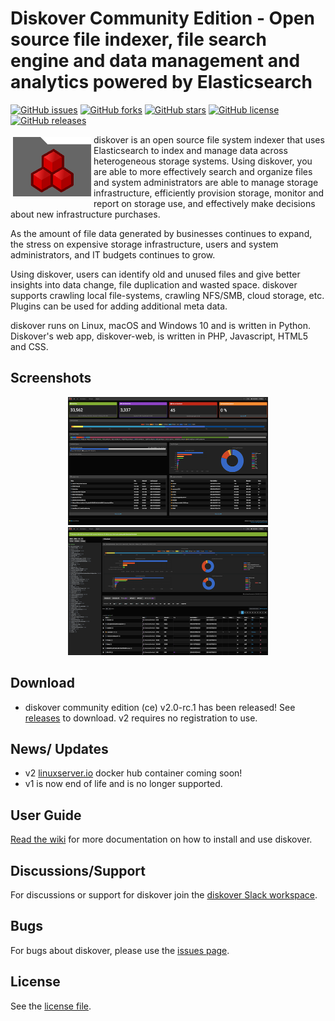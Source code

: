 # Diskover Community Edition - Open source file indexer, file search engine and data management and analytics powered by Elasticsearch

[![GitHub issues](https://img.shields.io/github/issues/diskoverdata/diskover-community)](https://github.com/diskoverdata/diskover-community/issues)
[![GitHub forks](https://img.shields.io/github/forks/diskoverdata/diskover-community)](https://github.com/diskoverdata/diskover-community/network)
[![GitHub stars](https://img.shields.io/github/stars/diskoverdata/diskover-community)](https://github.com/diskoverdata/diskover-community/stargazers)
[![GitHub license](https://img.shields.io/github/license/diskoverdata/diskover-community)](https://github.com/diskoverdata/diskover-community/blob/master/LICENSE)
[![GitHub releases](https://img.shields.io/github/release/diskoverdata/diskover-community)](https://github.com/diskoverdata/diskover-community/releases)

<img align="left" width="125" height="95" src="images/diskover.png?raw=true" hspace="4" vspace="4" alt="diskover logo">

diskover is an open source file system indexer that uses Elasticsearch to index and manage data across heterogeneous storage systems. Using diskover, you are able to more effectively search and organize files and system administrators are able to manage storage infrastructure, efficiently provision storage, monitor and report on storage use, and effectively make decisions about new infrastructure purchases.

As the amount of file data generated by businesses continues to expand, the stress on expensive storage infrastructure, users and system administrators, and IT budgets continues to grow.

Using diskover, users can identify old and unused files and give better insights into data change, file duplication and wasted space. diskover supports crawling local file-systems, crawling NFS/SMB, cloud storage, etc. Plugins can be used for adding additional meta data.

diskover runs on Linux, macOS and Windows 10 and is written in Python. Diskover's web app, diskover-web, is written in PHP, Javascript, HTML5 and CSS.

## Screenshots
<p align="middle">
<img width="320" height="205" src="images/diskover_v2_ce_screenshot1.png?raw=true" alt="diskover-web screenshot 1">
<img width="320" height="205" src="images/diskover_v2_ce_screenshot2.png?raw=true" alt="diskover-web screenshot 2">
</p>

## Download
- diskover community edition (ce) v2.0-rc.1 has been released! See [releases](https://github.com/diskoverdata/diskover-community/releases) to download. v2 requires no registration to use.

## News/ Updates
- v2 [linuxserver.io](https://linuxserver.io) docker hub container coming soon!
- v1 is now end of life and is no longer supported.

## User Guide

[Read the wiki](https://github.com/diskoverdata/diskover-community/wiki) for more documentation on how to install and use diskover.

## Discussions/Support

For discussions or support for diskover join the [diskover Slack workspace](https://join.slack.com/t/diskoverworkspace/shared_invite/enQtNzQ0NjE1Njk5MjIyLWI4NWQ0MjFhYzQyMTRhMzk4NTQ3YjBlYjJiMDk1YWUzMTZmZjI1MTdhYTA3NzAzNTU0MDc5NDA2ZDI4OWRiMjM).

## Bugs

For bugs about diskover, please use the [issues page](https://github.com/diskoverdata/diskover-community/issues).

## License

See the [license file](https://github.com/diskoverdata/diskover-community/blob/master/LICENSE).
